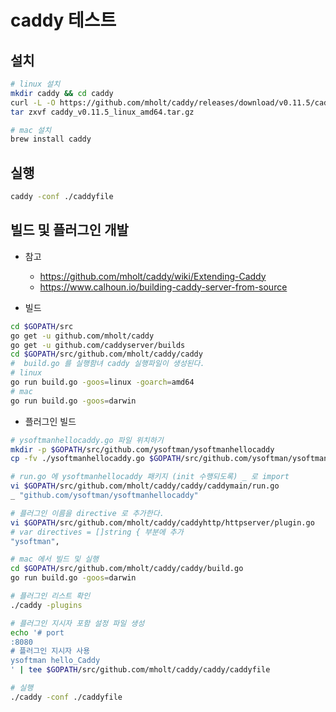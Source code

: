 # caddy 테스트

## 설치

```bash
# linux 설치
mkdir caddy && cd caddy
curl -L -O https://github.com/mholt/caddy/releases/download/v0.11.5/caddy_v0.11.5_linux_amd64.tar.gz
tar zxvf caddy_v0.11.5_linux_amd64.tar.gz

# mac 설치
brew install caddy
```

## 실행

```bash
caddy -conf ./caddyfile
```

## 빌드 및 플러그인 개발

- 참고
  - <https://github.com/mholt/caddy/wiki/Extending-Caddy>
  - <https://www.calhoun.io/building-caddy-server-from-source>

- 빌드

```bash
cd $GOPATH/src
go get -u github.com/mholt/caddy
go get -u github.com/caddyserver/builds
cd $GOPATH/src/github.com/mholt/caddy/caddy
#  build.go 를 실행함녀 caddy 실행파일이 생성된다.
# linux
go run build.go -goos=linux -goarch=amd64
# mac
go run build.go -goos=darwin
```

- 플러그인 빌드

```bash
# ysoftmanhellocaddy.go 파일 위치하기
mkdir -p $GOPATH/src/github.com/ysoftman/ysoftmanhellocaddy
cp -fv ./ysoftmanhellocaddy.go $GOPATH/src/github.com/ysoftman/ysoftmanhellocaddy

# run.go 에 ysoftmanhellocaddy 패키지 (init 수행되도록) _ 로 import
vi $GOPATH/src/github.com/mholt/caddy/caddy/caddymain/run.go
_ "github.com/ysoftman/ysoftmanhellocaddy"

# 플러그인 이름을 directive 로 추가한다.
vi $GOPATH/src/github.com/mholt/caddy/caddyhttp/httpserver/plugin.go
# var directives = []string { 부분에 추가
"ysoftman",

# mac 에서 빌드 및 실행
cd $GOPATH/src/github.com/mholt/caddy/caddy/build.go
go run build.go -goos=darwin

# 플러그인 리스트 확인
./caddy -plugins

# 플러그인 지시자 포함 설정 파일 생성
echo '# port
:8080
# 플러그인 지시자 사용
ysoftman hello_Caddy
' | tee $GOPATH/src/github.com/mholt/caddy/caddy/caddyfile

# 실행
./caddy -conf ./caddyfile
```
